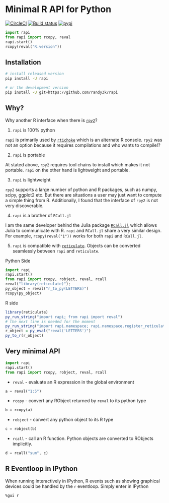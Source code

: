 # Minimal R API for Python

[![CircleCI](https://circleci.com/gh/randy3k/rapi/tree/master.svg?style=shield)](https://circleci.com/gh/randy3k/rapi/tree/master)
[![Build status](https://ci.appveyor.com/api/projects/status/4o9m8q61m755xc2a/branch/master?svg=true)](https://ci.appveyor.com/project/randy3k/rapi/branch/master)
[![pypi](https://img.shields.io/pypi/v/rapi.svg)](https://pypi.org/project/rapi/)

```py
import rapi
from rapi import rcopy, reval
rapi.start()
rcopy(reval("R.version"))
```

## Installation

```sh
# install released version
pip install -U rapi

# or the development version
pip install -U git+https://github.com/randy3k/rapi
```

## Why?

Why another R interface when there is [`rpy2`](https://rpy2.readthedocs.io/)?

1. `rapi` is 100% python

`rapi` is primarily used by [`rtichoke`](https://github.com/randy3k/rtichoke) which is an alternate R console. `rpy2` was not an option because it requires compilations and who wants to compile!?

2. `rapi` is portable

At stated above, `rpy2` requires tool chains to install which makes it not portable. `rapi` on the other hand is lightweight and portable.

3. `rapi` is lightweight

`rpy2` supports a large number of python and R packages, such as numpy, scipy, ggplot2 etc. But there are situations a user may just want to compute a simple thing from R. Additionally, I found that the interface of `rpy2` is not very discoverable.

4. `rapi` is a brother of `RCall.jl`

I am the same developer behind the Julia package [`RCall.jl`](https://github.com/JuliaInterop/RCall.jl) which allows Julia to communicate with R. `rapi` and `RCall.jl` share a very similar design. For example, `rcopy(reval("1"))` works for both `rapi` and `RCall.jl`.
 

5. `rapi` is compatible with [`reticulate`](https://github.com/rstudio/reticulate). Objects can be converted seamlessly between `rapi` and `reticulate`.

Python Side
```py
import rapi
rapi.start()
from rapi import rcopy, robject, reval, rcall
reval("library(reticulate)");
py_object = reval("r_to_py(LETTERS)")
rcopy(py_object)
```

R side
```r
library(reticulate)
py_run_string("import rapi; from rapi import reval")
# the next line is needed for the moment
py_run_string("import rapi.namespace; rapi.namespace.register_reticulate_s3_methods()")
r_object = py_eval("reval('LETTERS')")
py_to_r(r_object)
```


## Very minimal API

```py
import rapi
rapi.start()
from rapi import rcopy, robject, reval, rcall
```

- `reval` - evaluate an R expression in the global environment

```py
a = reval("1:5")
```

- `rcopy` - convert any RObject returned by `reval` to its python type

```py
b = rcopy(a)
```

- `robject` - convert any python object to its R type

```py
c = robject(b)
```

- `rcall` - call an R function. Python objects are converted to RObjects implicitly.

```py
d = rcall("sum", c)
```

## R Eventloop in IPython

When running interactively in IPython, R events such as showing graphical 
devices could be handled by the `r` eventloop. Simply enter in IPython
```
%gui r
```

